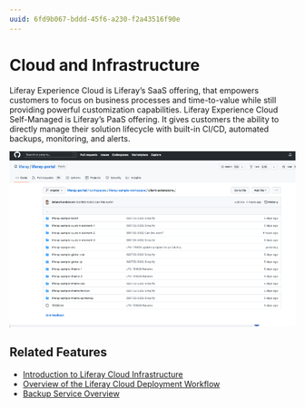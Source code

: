 ```yaml
---
uuid: 6fd9b067-bddd-45f6-a230-f2a43516f90e
---
```


# Cloud and Infrastructure

Liferay Experience Cloud is Liferay’s SaaS offering, that empowers customers to focus on business processes and time-to-value while still providing powerful customization capabilities. Liferay Experience Cloud Self-Managed is Liferay’s PaaS offering. It gives customers the ability to directly manage their solution lifecycle with built-in CI/CD, automated backups, monitoring, and alerts.

![Client extension examples are available to review in the Liferay Portal repository.](./cloud-and-infrastructure/images/01.png)

## Related Features

* [Introduction to Liferay Cloud Infrastructure](https://learn.liferay.com/w/liferay-cloud/getting-started)
* [Overview of the Liferay Cloud Deployment Workflow](https://learn.liferay.com/w/liferay-cloud/build-and-deploy/overview-of-the-liferay-cloud-deployment-workflow)
* [Backup Service Overview](https://learn.liferay.com/w/liferay-cloud/platform-services/backup-service/backup-service-overview)
